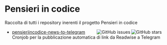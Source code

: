 # Pensieri in codice
Raccolta di tutti i repository inerenti il progetto Pensieri in codice

- [pensieriincodice-news-to-telegram](https://github.com/valeriogalano/pensieriincodice-news-to-telegram)
  <img align="right" src="https://img.shields.io/github/stars/valeriogalano/pensieriincodice-news-to-telegram?label=%E2%AD%90%EF%B8%8F&logo=github" alt="GitHub stars">
  <img align="right" src="https://img.shields.io/github/issues/valeriogalano/pensieriincodice-news-to-telegram" alt="GitHub issues">\
  Cronjob per la pubblicazione automatica di link da Readwise a Telegram 
